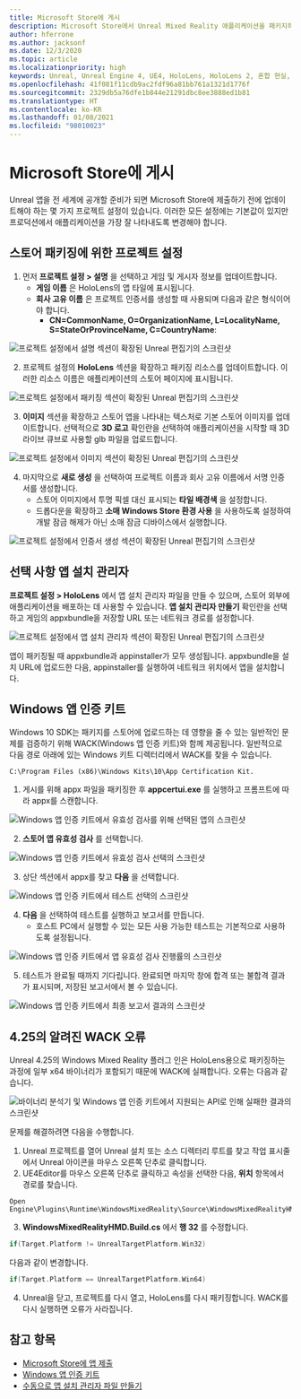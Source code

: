 ```yaml
---
title: Microsoft Store에 게시
description: Microsoft Store에서 Unreal Mixed Reality 애플리케이션을 패키지하고, 인증하고, 게시하는 방법에 대해 알아봅니다.
author: hferrone
ms.author: jacksonf
ms.date: 12/3/2020
ms.topic: article
ms.localizationpriority: high
keywords: Unreal, Unreal Engine 4, UE4, HoloLens, HoloLens 2, 혼합 현실, 개발, 문서화, 가이드, 기능, 혼합 현실 헤드셋, windows mixed reality 헤드셋, 가상 현실 헤드셋, 게시, 배포, Microsoft store
ms.openlocfilehash: 41f081f11cdb9ac2fdf96a81bb761a1321d1776f
ms.sourcegitcommit: 2329db5a76dfe1b844e21291dbc8ee3888ed1b81
ms.translationtype: HT
ms.contentlocale: ko-KR
ms.lasthandoff: 01/08/2021
ms.locfileid: "98010023"
---
```

# <a name="publishing-to-the-microsoft-store"></a>Microsoft Store에 게시

Unreal 앱을 전 세계에 공개할 준비가 되면 Microsoft Store에 제출하기 전에 업데이트해야 하는 몇 가지 프로젝트 설정이 있습니다. 이러한 모든 설정에는 기본값이 있지만 프로덕션에서 애플리케이션을 가장 잘 나타내도록 변경해야 합니다.

## <a name="project-settings-for-the-store-packaging"></a>스토어 패키징에 위한 프로젝트 설정

1. 먼저 **프로젝트 설정 > 설명** 을 선택하고 게임 및 게시자 정보를 업데이트합니다. 
    * **게임 이름** 은 HoloLens의 앱 타일에 표시됩니다.
    * **회사 고유 이름** 은 프로젝트 인증서를 생성할 때 사용되며 다음과 같은 형식이어야 합니다. 
        * **CN=CommonName, O=OrganizationName, L=LocalityName, S=StateOrProvinceName, C=CountryName**:

![프로젝트 설정에서 설명 섹션이 확장된 Unreal 편집기의 스크린샷](images/unreal-publishing-img-01.png)

2. 프로젝트 설정의 **HoloLens** 섹션을 확장하고 패키징 리소스를 업데이트합니다.  이러한 리소스 이름은 애플리케이션의 스토어 페이지에 표시됩니다.

![프로젝트 설정에서 패키징 섹션이 확장된 Unreal 편집기의 스크린샷](images/unreal-publishing-img-02.png)

3. **이미지** 섹션을 확장하고 스토어 앱을 나타내는 텍스처로 기본 스토어 이미지를 업데이트합니다.  선택적으로 **3D 로고** 확인란을 선택하여 애플리케이션을 시작할 때 3D 라이브 큐브로 사용할 glb 파일을 업로드합니다.

![프로젝트 설정에서 이미지 섹션이 확장된 Unreal 편집기의 스크린샷](images/unreal-publishing-img-03.png)

4. 마지막으로 **새로 생성** 을 선택하여 프로젝트 이름과 회사 고유 이름에서 서명 인증서를 생성합니다.  
    * 스토어 이미지에서 투명 픽셀 대신 표시되는 **타일 배경색** 을 설정합니다.
    * 드롭다운을 확장하고 **소매 Windows Store 환경 사용** 을 사용하도록 설정하여 개발 잠금 해제가 아닌 소매 잠금 디바이스에서 실행합니다.

![프로젝트 설정에서 인증서 생성 섹션이 확장된 Unreal 편집기의 스크린샷](images/unreal-publishing-img-04.png)

## <a name="optional-app-installer"></a>선택 사항 앱 설치 관리자

**프로젝트 설정 > HoloLens** 에서 앱 설치 관리자 파일을 만들 수 있으며, 스토어 외부에 애플리케이션을 배포하는 데 사용할 수 있습니다.  **앱 설치 관리자 만들기** 확인란을 선택하고 게임의 appxbundle을 저장할 URL 또는 네트워크 경로를 설정합니다.  

![프로젝트 설정에서 앱 설치 관리자 섹션이 확장된 Unreal 편집기의 스크린샷](images/unreal-publishing-img-05.png)

앱이 패키징될 때 appxbundle과 appinstaller가 모두 생성됩니다.  appxbundle을 설치 URL에 업로드한 다음, appinstaller를 실행하여 네트워크 위치에서 앱을 설치합니다.

## <a name="windows-app-certification-kit"></a>Windows 앱 인증 키트

Windows 10 SDK는 패키지를 스토어에 업로드하는 데 영향을 줄 수 있는 일반적인 문제를 검증하기 위해 WACK(Windows 앱 인증 키트)와 함께 제공됩니다.  일반적으로 다음 경로 아래에 있는 Windows 키트 디렉터리에서 WACK를 찾을 수 있습니다. 

```
C:\Program Files (x86)\Windows Kits\10\App Certification Kit.
```

1. 게시를 위해 appx 파일을 패키징한 후 **appcertui.exe** 를 실행하고 프롬프트에 따라 appx를 스캔합니다.

![Windows 앱 인증 키트에서 유효성 검사를 위해 선택된 앱의 스크린샷](images/unreal-publishing-img-06.png)

2. **스토어 앱 유효성 검사** 를 선택합니다.

![Windows 앱 인증 키트에서 유효성 검사 선택의 스크린샷](images/unreal-publishing-img-07.png)

3. 상단 섹션에서 appx를 찾고 **다음** 을 선택합니다.

![Windows 앱 인증 키트에서 테스트 선택의 스크린샷](images/unreal-publishing-img-08.png)

4. **다음** 을 선택하여 테스트를 실행하고 보고서를 만듭니다.
    * 호스트 PC에서 실행할 수 있는 모든 사용 가능한 테스트는 기본적으로 사용하도록 설정됩니다.

![Windows 앱 인증 키트에서 앱 유효성 검사 진행률의 스크린샷](images/unreal-publishing-img-09.png)

5. 테스트가 완료될 때까지 기다립니다. 완료되면 마지막 창에 합격 또는 불합격 결과가 표시되며, 저장된 보고서에서 볼 수 있습니다.

![Windows 앱 인증 키트에서 최종 보고서 결과의 스크린샷](images/unreal-publishing-img-10.png)

## <a name="known-wack-failure-with-425"></a>4\.25의 알려진 WACK 오류

Unreal 4.25의 Windows Mixed Reality 플러그 인은 HoloLens용으로 패키징하는 과정에 일부 x64 바이너리가 포함되기 때문에 WACK에 실패합니다. 오류는 다음과 같습니다.

![바이너리 분석기 및 Windows 앱 인증 키트에서 지원되는 API로 인해 실패한 결과의 스크린샷](images/unreal-publishing-img-11.png)

문제를 해결하려면 다음을 수행합니다.
1. Unreal 프로젝트를 열어 Unreal 설치 또는 소스 디렉터리 루트를 찾고 작업 표시줄에서 Unreal 아이콘을 마우스 오른쪽 단추로 클릭합니다.
2. UE4Editor를 마우스 오른쪽 단추로 클릭하고 속성을 선택한 다음, **위치** 항목에서 경로를 찾습니다.

```
Open Engine\Plugins\Runtime\WindowsMixedReality\Source\WindowsMixedRealityHMD\WindowsMixedRealityHMD.Build.cs.
```

3. **WindowsMixedRealityHMD.Build.cs** 에서 **행 32** 를 수정합니다.

```cpp
if(Target.Platform != UnrealTargetPlatform.Win32)
```

다음과 같이 변경합니다.

```cpp
if(Target.Platform == UnrealTargetPlatform.Win64)

```

4. Unreal을 닫고, 프로젝트를 다시 열고, HoloLens를 다시 패키징합니다.  WACK를 다시 실행하면 오류가 사라집니다. 

## <a name="see-also"></a>참고 항목

* [Microsoft Store에 앱 제출](../../distribute/submitting-an-app-to-the-microsoft-store.md)
* [Windows 앱 인증 키트](https://developer.microsoft.com/windows/downloads/app-certification-kit)
* [수동으로 앱 설치 관리자 파일 만들기](https://docs.microsoft.com/windows/msix/app-installer/how-to-create-appinstaller-file)